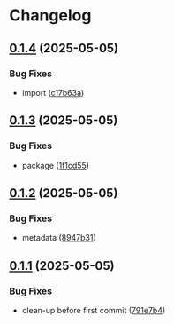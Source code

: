 # Changelog

## [0.1.4](https://github.com/david-fischer/streamlit-state-attribute/compare/v0.1.3...v0.1.4) (2025-05-05)


### Bug Fixes

* import ([c17b63a](https://github.com/david-fischer/streamlit-state-attribute/commit/c17b63a12dd21a49e96cc6373266153aead7f031))

## [0.1.3](https://github.com/david-fischer/streamlit-state-attribute/compare/v0.1.2...v0.1.3) (2025-05-05)


### Bug Fixes

* package ([1f1cd55](https://github.com/david-fischer/streamlit-state-attribute/commit/1f1cd55796680169753ea447bb46aac2d89bcfdb))

## [0.1.2](https://github.com/david-fischer/streamlit-state-attribute/compare/v0.1.1...v0.1.2) (2025-05-05)


### Bug Fixes

* metadata ([8947b31](https://github.com/david-fischer/streamlit-state-attribute/commit/8947b31b70fa836792990f861988c9dc83ddc995))

## [0.1.1](https://github.com/david-fischer/streamlit-state-attribute/compare/v0.1.0...v0.1.1) (2025-05-05)


### Bug Fixes

* clean-up before first commit ([791e7b4](https://github.com/david-fischer/streamlit-state-attribute/commit/791e7b4f1e32207b087c590befe2f6fb3516aef1))
